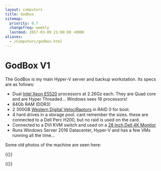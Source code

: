 ```yaml
---
layout: computers
title: Godbox
sitemap:
  priority: 0.7
  changefreq: weekly
  lastmod: 2017-03-09 21:00:00 +0000
aliases:
  - /Computers/godbox.html
---
```

# GodBox V1

The GodBox is my main Hyper-V server and backup workstation. Its specs are as follows:

* Dual [Intel Xeon E5520][1] processors at 2.26Gz each. They are Quad core and are Hyper Threaded... Windows sees 16 processors!
* 84Gb RAM (DDR3)
* 2 300GB [Western Digital VelociRaptors][2] in RAID 0 for boot.
* 4 hard drives in a storage pool. cant remember the sizes. these are connected to a Dell Perc H200, but no raid is used on the card.
* Connected to a DVI KVM switch and used on a [28 Inch Dell 4K Monitor][3]
* Runs Windows Server 2016 Datacenter, Hyper-V and has a few VMs running all the time...

Some old photos of the machine are seen here:

{{<cloudinary src="/v1530620911/godboxv1-cpuinfo.png">}}
    
{{<cloudinary src="/v1530620868/tumblr_n15uoaNSnY1s6snd0o1_1280.jpg">}}

[1]: http://ark.intel.com/products/40200/Intel-Xeon-Processor-E5520-8M-Cache-2_26-GHz-5_86-GTs-Intel-QPI
[2]: https://en.wikipedia.org/wiki/Western_Digital_Raptor
[3]: http://www.amazon.co.uk/gp/product/B00IOUBOB2/ref=as_li_tl?ie=UTF8&camp=1634&creative=19450&creativeASIN=B00IOUBOB2&linkCode=as2&tag=tiescomclo-21&linkId=736XUUGW2KINESGB
